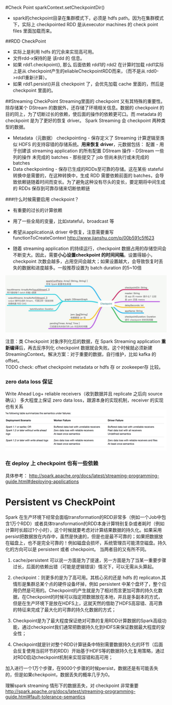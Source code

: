 #Check Point 
  sparkContext.setCheckpointDir()  
    
 * spark的checkpoint目录在集群模式下，必须是 hdfs path。因为在集群模式下，实际上 checkpointed RDD 是从executor machines 的 check point files 里面加载而来。

##RDD CheckPoint
* 实际上是利用 hdfs 的冗余来实现高可用。
* 文件rdd-x保持的是 该rdd 的 信息。 
* 如果 rdd1.checkpoint(), 那么 后面依赖 rdd1的 rdd2 在计算时加载 rdd1实际上是从 checkpoint产生的eliableCheckpointRDD而来，（而不是从 rdd0->rdd1重新计算）。
* 如果 rdd1.persist()并且 checkpoint 了，会优先加载 cache 里面的，然后是 checkpoint 里面的。

##Streaming CheckPoint
Streaming里面的 checkpoint 又有其特殊的重要性。除存储某个 DStream 的数据外，还存储了环境相关信息。数据的 checkpoint 的目的同上，为了切断过长的依赖，使后面的操作的依赖更可口。而 metadata 的 checkpoint 是为了更好的恢复 driver。
Spark Streaming 会 checkpoint 两种类型的数据。  
  
* Metadata（元数据） checkpointing - 保存定义了 Streaming 计算逻辑至类似 HDFS 的支持容错的存储系统。**用来恢复 driver**，元数据包括：
配置 - 用于创建该 streaming application 的所有配置
DStream 操作 - DStream 一些列的操作
未完成的 batches - 那些提交了 job 但尚未执行或未完成的 batches  
* Data checkpointing - 保存已生成的RDDs至可靠的存储。这在某些 stateful 转换中是需要的，在这种转换中，生成 RDD 需要依赖前面的 batches，会导致依赖链随着时间而变长。为了避免这种没有尽头的变长，要定期将中间生成的 RDDs 保存到可靠存储来切断依赖链

###什么时候需要启用 checkpoint？
* 有重要的过长的计算依赖
* 用了一些全局的变量，比如stateful，broadcast 等
* 希望从application从 driver 中恢复，注意需要重写 functionToCreateContext
<http://www.jianshu.com/p/00b591c5f623>

* 随着 streaming application 的持续运行，checkpoint 数据占用的存储空间会不断变大。因此，需要**小心设置checkpoint 的时间间隔**。设置得越小，checkpoint 次数会越多，占用空间会越大；如果设置越大，会导致恢复时丢失的数据和进度越多。一般推荐设置为 batch duration 的5~10倍

![checkpoint](checkpoint.jpg)

注意：类 Checkpoint 对象序列化后的数据，在 Spark Streaming application **重新编译**后，再去反序列化 checkpoint 数据就会失败。这个时候就必须新建 StreamingContext。解决方案：对于重要的数据，自行维护，比如 kafka 的offset。  
TODO check: offset checkpoint metadata or hdfs 存 or
 zookeeper存 比较。
 
 
### zero data loss 保证
Write Ahead Log+ reliable receivers（收到数据并且 replicate 之后向 source 确认）
多大程度上保证 zero data loss，跟源本身的实现机制，receiver 的实现也有关系
![streaming-failure](streaming-failure.png)

### 在 deploy 上 checkpoint 也有一些依赖
具体参考：
<http://spark.apache.org/docs/latest/streaming-programming-guide.html#deploying-applications>
 

# Persistent vs CheckPoint
Spark 在生产环境下经常会面临transformation的RDD非常多（例如一个Job中包含1万个RDD）或者具体transformation的RDD本身计算特别复杂或者耗时（例如计算时长超过1个小时），这个时候就要考虑对计算结果数据的持久化。如果采用persist把数据放在内存中，虽然是快速的，但是也是最不可靠的；如果把数据放在磁盘上，也不是完全可靠的！例如磁盘会损坏，系统管理员可能清空磁盘。持久化的方向可以是 persistent 或者 checkpoint。 当两者目的又有所不同。

1. cache/persistent 可以说一方面是为了提速，另一方面是为了当某一重要步骤过长，后面的依赖出错（可能是逻辑错误）情况下，可以无需从头算起。
2. checkpoint：则更多的是为了高可用。其核心另的还是 hdfs 的 replicaton.其情形是集群总某个点的硬件设备坏掉，例如 persistent 中某个盘坏了，整个应用仍然是可用的。Checkpoint的产生就是为了相对而言更加可靠的持久化数据，在Checkpoint的时候可以指定把数据放在本地，并且是多副本的方式，但是在生产环境下是放在HDFS上，这就天然的借助了HDFS高容错、高可靠的特征来完成了最大化的可靠的持久化数据的方式；

3. Checkpoint是为了最大程度保证绝对可靠的复用RDD计算数据的Spark高级功能，通过checkpoint我们通常把数据持久化到HDFS来保证数据最大程度的安全性；

4. Checkpoint就是针对整个RDD计算链条中特别需要数据持久化的环节（后面会反复使用当前环节的RDD）开始基于HDFS等的数据持久化复用策略，通过对RDD启动checkpoint机制来实现容错和高可用；

加入进行一个1万个步骤，在9000个步骤的时候persist，数据还是有可能丢失的，但是如果checkpoint，数据丢失的概率几乎为0。

理解spark streaming 情形下的数据丢失，对 checkpoint 非常重要
<http://spark.apache.org/docs/latest/streaming-programming-guide.html#fault-tolerance-semantics>
